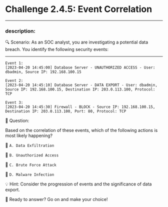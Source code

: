 # **Challenge 2.4.5: Event Correlation**

---

### **description:**

🔍 Scenario: As an SOC analyst, you are investigating a potential data breach. You identify the following security events:

---
```plaintext
Event 1:
[2023-04-20 14:45:00] Database Server - UNAUTHORIZED ACCESS - User: dbadmin, Source IP: 192.168.100.15

Event 2:
[2023-04-20 14:45:10] Database Server - DATA EXPORT - User: dbadmin, Source IP: 192.168.100.15, Destination IP: 203.0.113.100, Protocol: TCP

Event 3:
[2023-04-20 14:45:30] Firewall - BLOCK - Source IP: 192.168.100.15, Destination IP: 203.0.113.100, Port: 80, Protocol: TCP
```
🤔 Question:

Based on the correlation of these events, which of the following actions is most likely happening?

🔘 ```A. Data Exfiltration```

🔘 ```B. Unauthorized Access```

🔘 ```C. Brute Force Attack```

🔘 ```D. Malware Infection```

💡 Hint: Consider the progression of events and the significance of data export.

🚀 Ready to answer? Go on and make your choice!